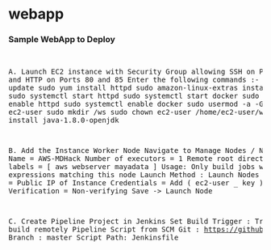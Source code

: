 # webapp
<h3>Sample WebApp to Deploy</h3>
<pre>

A. Launch EC2 instance with Security Group allowing SSH on Port 22 and HTTP on Ports 80 and 85
  Enter the following commands :-
    sudo yum update
    sudo yum install httpd
    sudo amazon-linux-extras install docker
    sudo systemctl start httpd
    sudo systemctl start docker
    sudo systemctl enable httpd
    sudo systemctl enable docker
    sudo usermod -a -G docker ec2-user
    sudo mkdir /ws
    sudo chown ec2-user /home/ec2-user/ws
    sudo yum install java-1.8.0-openjdk

B. Add the Instance Worker Node
  Navigate to Manage Nodes / New Node : Name = AWS-MDHack
    Number of executors = 1
    Remote root directory = /ws
    labels = [ aws webserver mayadata ]
    Usage: Only build jobs with label expressions matching this node
    Launch Method : Launch Nodes via SSH
      Host = Public IP of Instance
      Credentials = Add ( ec2-user _ key )
      Host Verification = Non-verifying
  Save -> Launch Node


C. Create Pipeline Project in Jenkins
  Set Build Trigger : Trigger build remotely
    Pipeline
      Script from SCM
        Git : https://github.com/sarthakSharma5/webapp.git
        Branch : master
        Script Path: Jenkinsfile

</pre>
